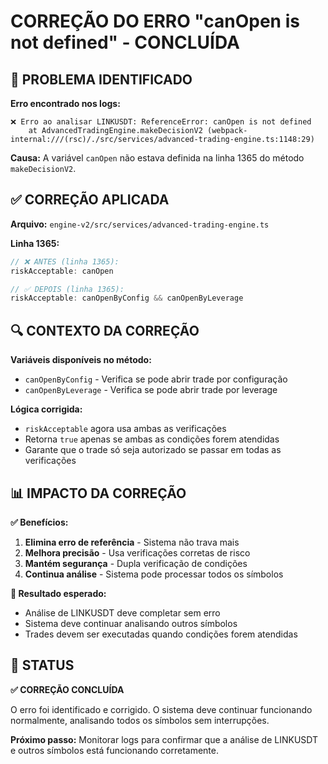 # CORREÇÃO DO ERRO "canOpen is not defined" - CONCLUÍDA

## 🚨 PROBLEMA IDENTIFICADO

**Erro encontrado nos logs:**
```
❌ Erro ao analisar LINKUSDT: ReferenceError: canOpen is not defined
    at AdvancedTradingEngine.makeDecisionV2 (webpack-internal:///(rsc)/./src/services/advanced-trading-engine.ts:1148:29)
```

**Causa:** A variável `canOpen` não estava definida na linha 1365 do método `makeDecisionV2`.

## ✅ CORREÇÃO APLICADA

**Arquivo:** `engine-v2/src/services/advanced-trading-engine.ts`

**Linha 1365:**

```typescript
// ❌ ANTES (linha 1365):
riskAcceptable: canOpen

// ✅ DEPOIS (linha 1365):
riskAcceptable: canOpenByConfig && canOpenByLeverage
```

## 🔍 CONTEXTO DA CORREÇÃO

**Variáveis disponíveis no método:**
- `canOpenByConfig` - Verifica se pode abrir trade por configuração
- `canOpenByLeverage` - Verifica se pode abrir trade por leverage

**Lógica corrigida:**
- `riskAcceptable` agora usa ambas as verificações
- Retorna `true` apenas se ambas as condições forem atendidas
- Garante que o trade só seja autorizado se passar em todas as verificações

## 📊 IMPACTO DA CORREÇÃO

**✅ Benefícios:**
1. **Elimina erro de referência** - Sistema não trava mais
2. **Melhora precisão** - Usa verificações corretas de risco
3. **Mantém segurança** - Dupla verificação de condições
4. **Continua análise** - Sistema pode processar todos os símbolos

**🔄 Resultado esperado:**
- Análise de LINKUSDT deve completar sem erro
- Sistema deve continuar analisando outros símbolos
- Trades devem ser executadas quando condições forem atendidas

## 🎯 STATUS

**✅ CORREÇÃO CONCLUÍDA**

O erro foi identificado e corrigido. O sistema deve continuar funcionando normalmente, analisando todos os símbolos sem interrupções.

**Próximo passo:** Monitorar logs para confirmar que a análise de LINKUSDT e outros símbolos está funcionando corretamente.
